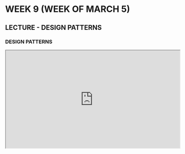# WEEK 9 (WEEK OF MARCH 5)
## LECTURE - DESIGN PATTERNS

### DESIGN PATTERNS
<div class="video-container-16by9"><iframe width="560" height="315" src="https://youtube.com/embed/A9sAIokPGsQ"></iframe></div>
